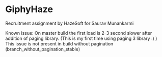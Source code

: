 # GiphyHaze
Recruitment assignment by HazeSoft for Saurav Munankarmi

Known issue:
On master build the first load is 2-3 second slower after addition of paging library. (This is my first time using paging 3 library :) )
This issue is not present in build without pagination (branch_without_pagination_stable)
